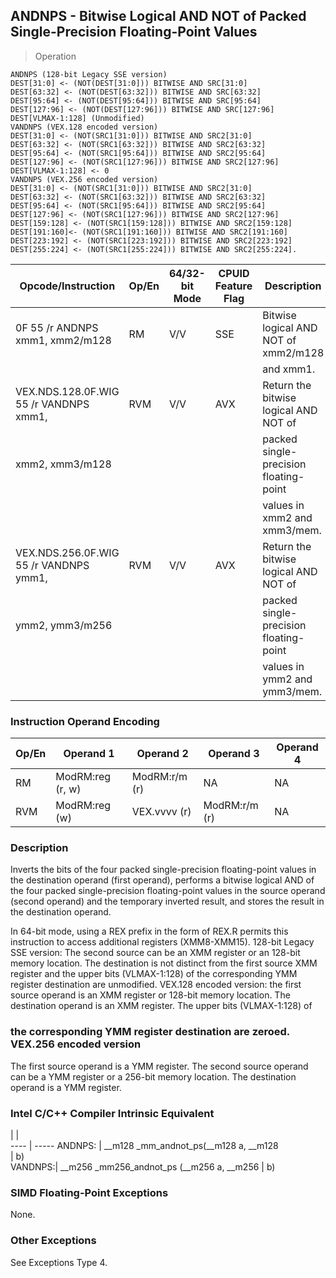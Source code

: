 ## ANDNPS - Bitwise Logical AND NOT of Packed Single-Precision Floating-Point Values

> Operation

``` slim
ANDNPS (128-bit Legacy SSE version)
DEST[31:0] <- (NOT(DEST[31:0])) BITWISE AND SRC[31:0]
DEST[63:32] <- (NOT(DEST[63:32])) BITWISE AND SRC[63:32]
DEST[95:64] <- (NOT(DEST[95:64])) BITWISE AND SRC[95:64]
DEST[127:96] <- (NOT(DEST[127:96])) BITWISE AND SRC[127:96]
DEST[VLMAX-1:128] (Unmodified)
VANDNPS (VEX.128 encoded version)
DEST[31:0] <- (NOT(SRC1[31:0])) BITWISE AND SRC2[31:0]
DEST[63:32] <- (NOT(SRC1[63:32])) BITWISE AND SRC2[63:32]
DEST[95:64] <- (NOT(SRC1[95:64])) BITWISE AND SRC2[95:64]
DEST[127:96] <- (NOT(SRC1[127:96])) BITWISE AND SRC2[127:96]
DEST[VLMAX-1:128] <- 0
VANDNPS (VEX.256 encoded version)
DEST[31:0] <- (NOT(SRC1[31:0])) BITWISE AND SRC2[31:0]
DEST[63:32] <- (NOT(SRC1[63:32])) BITWISE AND SRC2[63:32]
DEST[95:64] <- (NOT(SRC1[95:64])) BITWISE AND SRC2[95:64]
DEST[127:96] <- (NOT(SRC1[127:96])) BITWISE AND SRC2[127:96]
DEST[159:128] <- (NOT(SRC1[159:128])) BITWISE AND SRC2[159:128]
DEST[191:160]<- (NOT(SRC1[191:160])) BITWISE AND SRC2[191:160]
DEST[223:192] <- (NOT(SRC1[223:192])) BITWISE AND SRC2[223:192]
DEST[255:224] <- (NOT(SRC1[255:224])) BITWISE AND SRC2[255:224].

```

 Opcode/Instruction                    | Op/En| 64/32-bit Mode| CPUID Feature Flag| Description                           
 ---  | --- | --- | --- | ---
 0F 55 /r ANDNPS xmm1, xmm2/m128       | RM   | V/V           | SSE               | Bitwise logical AND NOT of xmm2/m128  
                                       |      |               |                   | and xmm1.                             
 VEX.NDS.128.0F.WIG 55 /r VANDNPS xmm1,| RVM  | V/V           | AVX               | Return the bitwise logical AND NOT of 
 xmm2, xmm3/m128                       |      |               |                   | packed single-precision floating-point
                                       |      |               |                   | values in xmm2 and xmm3/mem.          
 VEX.NDS.256.0F.WIG 55 /r VANDNPS ymm1,| RVM  | V/V           | AVX               | Return the bitwise logical AND NOT of 
 ymm2, ymm3/m256                       |      |               |                   | packed single-precision floating-point
                                       |      |               |                   | values in ymm2 and ymm3/mem.          

### Instruction Operand Encoding
 Op/En| Operand 1       | Operand 2    | Operand 3    | Operand 4
 ---  | --- | --- | --- | ---
 RM   | ModRM:reg (r, w)| ModRM:r/m (r)| NA           | NA       
 RVM  | ModRM:reg (w)   | VEX.vvvv (r) | ModRM:r/m (r)| NA       

### Description
Inverts the bits of the four packed single-precision floating-point values in
the destination operand (first operand), performs a bitwise logical AND of the
four packed single-precision floating-point values in the source operand (second
operand) and the temporary inverted result, and stores the result in the destination
operand.

In 64-bit mode, using a REX prefix in the form of REX.R permits this instruction
to access additional registers (XMM8-XMM15). 128-bit Legacy SSE version: The
second source can be an XMM register or an 128-bit memory location. The destination
is not distinct from the first source XMM register and the upper bits (VLMAX-1:128)
of the corresponding YMM register destination are unmodified. VEX.128 encoded
version: the first source operand is an XMM register or 128-bit memory location.
The destination operand is an XMM register. The upper bits (VLMAX-1:128) of
### the corresponding YMM register destination are zeroed. VEX.256 encoded version
The first source operand is a YMM register. The second source operand can be
a YMM register or a 256-bit memory location. The destination operand is a YMM
register.



### Intel C/C++ Compiler Intrinsic Equivalent
   | |  
---- | -----
 ANDNPS: | __m128 _mm_andnot_ps(__m128 a, __m128    
         | b)                                       
 VANDNPS:| __m256 _mm256_andnot_ps (__m256 a, __m256
         | b)                                       

### SIMD Floating-Point Exceptions
None.


### Other Exceptions
See Exceptions Type 4.
